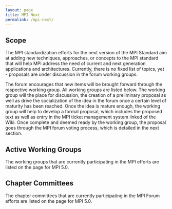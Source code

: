 ```yaml
---
layout: page
title: MPI Next
permalink: /mpi-next/
---
```


## Scope

The MPI standardization efforts for the next version of the MPI Standard aim at adding new techniques, approaches, or concepts to the MPI standard that will help MPI address the need of current and next generation applications and architectures. Currently, there is no fixed list of topics, yet - proposals are under discussion in the forum working groups.

The forum encourages that new items will be brought forward through the respective working group. All working groups are listed below. The working group will the place for discussion, the creation of a preliminary proposal as well as drive the socialization of the idea in the forum once a certain level of maturity has been reached. Once the idea is mature enough, the working group will help to develop a formal proposal, which includes the proposed text as well as entry in the MPI ticket management system linked of the Wiki. Once complete and deemed ready by the working group, the proposal goes through the MPI forum voting process, which is detailed in the next section.


## Active Working Groups

The working groups that are currently participating in the MPI efforts are listed on the page for MPI 5.0.


## Chapter Committees

The chapter committees that are currently participating in the MPI Forum efforts are listed on the page for MPI 5.0.

